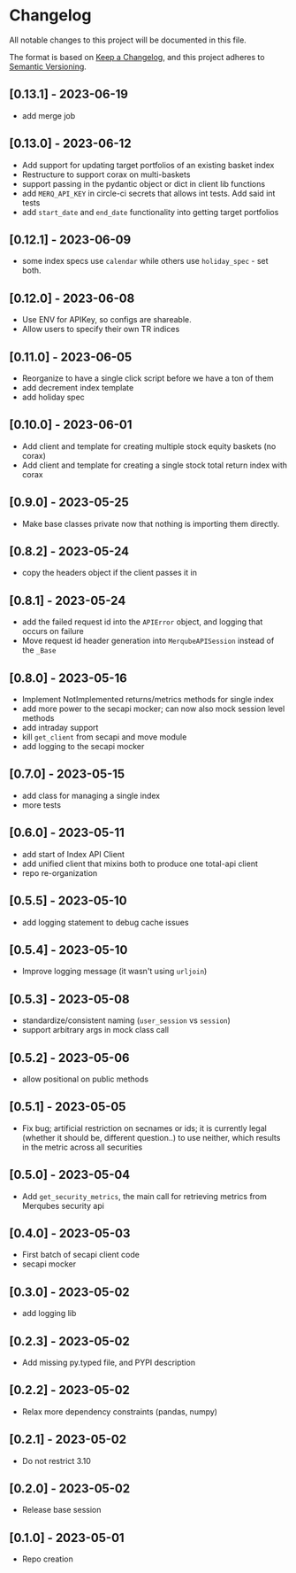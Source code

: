 # Changelog
All notable changes to this project will be documented in this file.

The format is based on [Keep a Changelog](https://keepachangelog.com/en/1.0.0/),
and this project adheres to [Semantic Versioning](https://semver.org/spec/v2.0.0.html).

## [0.13.1] - 2023-06-19
- add merge job

## [0.13.0] - 2023-06-12
- Add support for updating target portfolios of an existing basket index
- Restructure to support corax on multi-baskets
- support passing in the pydantic object or dict in client lib functions
- add `MERQ_API_KEY` in circle-ci secrets that allows int tests. Add said int tests
- add `start_date` and `end_date` functionality into getting target portfolios

## [0.12.1] - 2023-06-09
- some index specs use `calendar` while others use `holiday_spec` - set both.

## [0.12.0] - 2023-06-08
- Use ENV for APIKey, so configs are shareable.
- Allow users to specify their own TR indices

## [0.11.0] - 2023-06-05
- Reorganize to have a single click script before we have a ton of them
- add decrement index template
- add holiday spec

## [0.10.0] - 2023-06-01
- Add client and template for creating multiple stock equity baskets (no corax)
- Add client and template for creating a single stock total return index with corax

## [0.9.0] - 2023-05-25
- Make base classes private now that nothing is importing them directly.

## [0.8.2] - 2023-05-24
- copy the headers object if the client passes it in

## [0.8.1] - 2023-05-24
- add the failed request id into the `APIError` object, and logging that occurs on failure
- Move request id header generation into `MerqubeAPISession` instead of the `_Base`

## [0.8.0] - 2023-05-16
- Implement NotImplemented returns/metrics methods for single index
- add more power to the secapi mocker; can now also mock session level methods
- add intraday support
- kill `get_client` from secapi and move module
- add logging to the secapi mocker

## [0.7.0] - 2023-05-15
- add class for managing a single index
- more tests

## [0.6.0] - 2023-05-11
- add start of Index API Client
- add unified client that mixins both to produce one total-api client
- repo re-organization

## [0.5.5] - 2023-05-10
- add logging statement to debug cache issues

## [0.5.4] - 2023-05-10
- Improve logging message (it wasn't using `urljoin`)

## [0.5.3] - 2023-05-08
- standardize/consistent naming (`user_session` vs `session`)
- support arbitrary args in mock class call

## [0.5.2] - 2023-05-06
- allow positional on public methods

## [0.5.1] - 2023-05-05
- Fix bug; artificial restriction on secnames or ids; it is currently legal (whether it should be, different question..) to use neither, which results in the metric across all securities

## [0.5.0] - 2023-05-04
- Add `get_security_metrics`, the main call for retrieving metrics from Merqubes security api

## [0.4.0] - 2023-05-03
- First batch of secapi client code
- secapi mocker

## [0.3.0] - 2023-05-02
- add logging lib

## [0.2.3] - 2023-05-02
- Add missing py.typed file, and PYPI description

## [0.2.2] - 2023-05-02
- Relax more dependency constraints (pandas, numpy)

## [0.2.1] - 2023-05-02
- Do not restrict 3.10

## [0.2.0] - 2023-05-02
- Release base session

## [0.1.0] - 2023-05-01
- Repo creation
